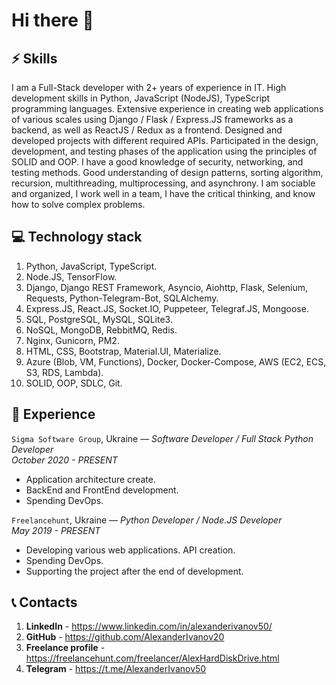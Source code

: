 # Hi there 👋

## ⚡ Skills 
I am a Full-Stack developer with 2+ years of experience in IT. High development skills in Python, JavaScript (NodeJS), TypeScript programming languages. Extensive experience in creating web applications of various scales using Django / Flask / Express.JS frameworks as a backend, as well as ReactJS / Redux as a frontend. Designed and developed projects with different required APIs. Participated in the design, development, and testing phases of the application using the principles of SOLID and OOP. I have a good knowledge of security, networking, and testing methods. Good understanding of design patterns, sorting algorithm, recursion, multithreading, multiprocessing, and asynchrony. I am sociable and organized, I work well in a team, I have the critical thinking, and know how to solve complex problems.

## 💻 Technology stack
1. Python, JavaScript, TypeScript.
2. Node.JS, TensorFlow.
3. Django, Django REST Framework, Asyncio, Aiohttp, Flask, Selenium, Requests, Python-Telegram-Bot, SQLAlchemy.
4. Express.JS, React.JS, Socket.IO, Puppeteer, Telegraf.JS, Mongoose.
5. SQL, PostgreSQL, MySQL, SQLite3.
6. NoSQL, MongoDB, RebbitMQ, Redis.
7. Nginx, Gunicorn, PM2.
8. HTML, CSS, Bootstrap, Material.UI, Materialize.
9. Azure (Blob, VM, Functions), Docker, Docker-Compose, AWS (EC2, ECS, S3, RDS, Lambda).
10. SOLID, OOP, SDLC, Git.

## 💼 Experience 
`Sigma Software Group`, Ukraine — *Software Developer / Full Stack Python Developer*  
*October 2020 - PRESENT*  
- Application architecture create.  
- BackEnd and FrontEnd development.  
- Spending DevOps.  

`Freelancehunt`, Ukraine — *Python Developer / Node.JS Developer*  
*May 2019 - PRESENT*  
- Developing various web applications. API creation.
- Spending DevOps.  
- Supporting the project after the end of development.  

## 📞 Contacts 
1. **LinkedIn** - https://www.linkedin.com/in/alexanderivanov50/
2. **GitHub** - https://github.com/AlexanderIvanov20
3. **Freelance profile** - https://freelancehunt.com/freelancer/AlexHardDiskDrive.html
4. **Telegram** - https://t.me/AlexanderIvanov50
